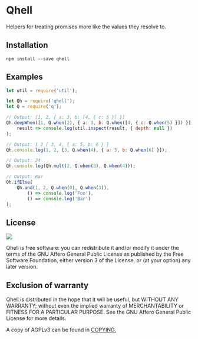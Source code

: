 # Qhell

Helpers for treating promises more like the values they resolve to.

## Installation

    npm install --save qhell

## Examples

```js
let util = require('util');

let Qh = require('qhell');
let Q = require('q');

// Output: [1, 2, { a: 3, b: [4, { c: 5 }] }]
Qh.deepWhen([1, Q.when(2), { a: 3, b: Q.when([4, { c: Q.when(5) }]) }]).then(
    result => console.log(util.inspect(result, { depth: null })
);

// Output: 1 2 [ 3, 4, { a: 5, b: 6 } ]
Qh.console.log(1, 2, [3, Q.when(4), { a: 5, b: Q.when(6) }]);

// Output: 24
Qh.console.log(Qh.mult(2, Q.when(3), Q.when(4)));

// Output: Bar
Qh.ifElse(
    Qh.and(1, 2, Q.when(0), Q.when(3)),
        () => console.log('Foo'),
        () => console.log('Bar')
);
```

## License

![](https://www.gnu.org/graphics/agplv3-155x51.png)

Qhell is free software: you can redistribute it and/or modify it under the terms of the GNU Affero General Public License as published by the Free Software Foundation, either version 3 of the License, or (at your option) any later version.

## Exclusion of warranty

Qhell is distributed in the hope that it will be useful, but WITHOUT ANY WARRANTY; without even the implied warranty of MERCHANTABILITY or FITNESS FOR A PARTICULAR PURPOSE. See the GNU Affero General Public License for more details.

A copy of AGPLv3 can be found in [COPYING.](COPYING)
